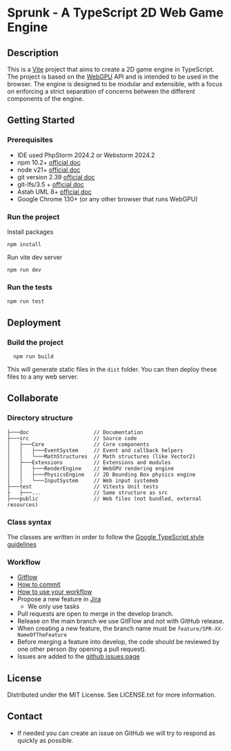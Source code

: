 # Sprunk - A TypeScript 2D Web Game Engine

## Description
This is a [Vite](https://vitejs.dev/) project that aims to create a 2D game engine in TypeScript. 
The project is based on the [WebGPU](https://gpuweb.github.io/gpuweb/) API and is intended to be used in the browser. 
The engine is designed to be modular and extensible, with a focus on enforcing a strict separation of concerns between the different components of the engine.

## Getting Started

### Prerequisites
* IDE used PhpStorm 2024.2 or Webstorm 2024.2
* npm 10.2+ [official doc](https://docs.npmjs.com/try-the-latest-stable-version-of-npm)
* node v21+ [official doc](https://nodejs.org/en/download)
* git version 2.39 [official doc](https://git-scm.com/)
* git-lfs/3.5 + [official doc](https://git-lfs.github.com/)
* Astah UML 8+ [official doc](https://astah.net/products/astah-uml/)
* Google Chrome 130+ (or any other browser that runs WebGPU)

### Run the project
Install packages
```shell
npm install
```
Run vite dev server
```shell
npm run dev 
```

### Run the tests
```shell
npm run test
```

## Deployment
### Build the project
```shell
  npm run build
```
This will generate static files in the `dist` folder. 
You can then deploy these files to a any web server.

## Collaborate
### Directory structure
```shell
├───doc                     // Documentation
├───src                     // Source code
│   ├───Core                // Core components
│   │   ├───EventSystem     // Event and callback helpers
│   │   └───MathStructures  // Math structures (like Vector2)
│   ├───Extensions          // Extensions and modules
│   │   ├───RenderEngine    // WebGPU rendering engine
│   │   ├───PhysicsEngine   // 2D Bounding Box physics engine
│   │   └───InputSystem     // Web input systemeb
├───test                    // Vitests Unit tests
├   ├───...                 // Same structure as src
├───public                  // Web files (not bundled, external resources)
```
### Class syntax
The classes are written in order to follow the [Google TypeScript style guidelines](https://google.github.io/styleguide/tsguide.html#classes)

### Workflow
* [Gitflow](https://www.atlassian.com/fr/git/tutorials/comparing-workflows/gitflow-workflow#:~:text=Gitflow%20est%20l'un%20des,les%20hotfix%20vers%20la%20production.)
* [How to commit](https://www.conventionalcommits.org/en/v1.0.0/)
* [How to use your workflow](https://nvie.com/posts/a-successful-git-branching-model/)
* Propose a new feature in [Jira](https://ejcpnvprojects.atlassian.net/jira/software/projects/SPR/boards/5/backlog)
    * We only use tasks
* Pull requests are open to merge in the develop branch.
* Release on the main branch we use GitFlow and not with GitHub release.
* When creating a new feature, the branch name must be `feature/SPR-XX-NameOfTheFeature`
* Before merging a feature into develop, the code should be reviewed by one other person (by opening a pull request).
* Issues are added to the [github issues page](https://github.com/CPNV-ES/game-engine/issues)

## License
Distributed under the MIT License. See LICENSE.txt for more information.

## Contact

* If needed you can create an issue on GitHub we will try to respond as quickly as possible.
